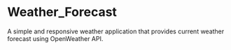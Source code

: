 # Weather_Forecast
 A simple and responsive weather application that provides current weather forecast using OpenWeather API.
